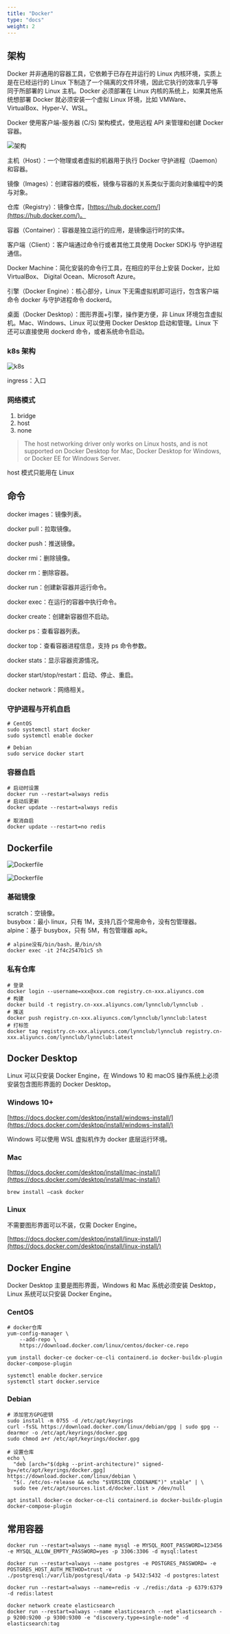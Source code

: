 ```yaml
---
title: "Docker"
type: "docs"
weight: 2
---
```


## 架构

Docker 并非通用的容器工具，它依赖于已存在并运行的 Linux 内核环境，实质上是在已经运行的 Linux 下制造了一个隔离的文件环境，因此它执行的效率几乎等同于所部署的 Linux 主机。Docker 必须部署在 Linux 内核的系统上，如果其他系统想部署 Docker 就必须安装一个虚拟 Linux 环境，比如 VMWare、VirtualBox、Hyper-V、WSL。

Docker 使用客户端-服务器 (C/S) 架构模式，使用远程 API 来管理和创建 Docker 容器。

![架构](image.png)

主机（Host）：一个物理或者虚拟的机器用于执行 Docker 守护进程（Daemon）和容器。

镜像（Images）：创建容器的模板，镜像与容器的关系类似于面向对象编程中的类与对象。

仓库（Registry）：镜像仓库，[https://hub.docker.com/](https://hub.docker.com/)。

容器（Container）：容器是独立运行的应用，是镜像运行时的实体。

客户端（Client）：客户端通过命令行或者其他工具使用 Docker SDK)与 守护进程通信。

Docker Machine：简化安装的命令行工具，在相应的平台上安装 Docker，比如 VirtualBox、 Digital Ocean、Microsoft Azure。

引擎（Docker Engine）：核心部分，Linux 下无需虚拟机即可运行，包含客户端命令 docker 与守护进程命令 dockerd。

桌面（Docker Desktop）：图形界面+引擎，操作更方便，非 Linux 环境包含虚拟机。Mac、Windows、Linux 可以使用 Docker Desktop 启动和管理。Linux 下还可以直接使用 dockerd 命令，或者系统命令启动。

### k8s 架构

![k8s](k8s.png)

ingress：入口

### 网络模式

1. bridge
2. host
3. none

> The host networking driver only works on Linux hosts, and is not supported on Docker Desktop for Mac, Docker Desktop for Windows, or Docker EE for Windows Server.

host 模式只能用在 Linux

## 命令

docker images：镜像列表。

docker pull：拉取镜像。

docker push：推送镜像。

docker rmi：删除镜像。

docker rm：删除容器。

docker run：创建新容器并运行命令。

docker exec：在运行的容器中执行命令。

docker create：创建新容器但不启动。

docker ps：查看容器列表。

docker top：查看容器进程信息，支持 ps 命令参数。

docker stats：显示容器资源情况。

docker start/stop/restart：启动、停止、重启。

docker network：网络相关。

### 守护进程与开机自启

```shell
# CentOS
sudo systemctl start docker
sudo systemctl enable docker

# Debian
sudo service docker start
```

### 容器自启

```shell
# 启动时设置
docker run --restart=always redis
# 启动后更新
docker update --restart=always redis

# 取消自启
docker update --restart=no redis
```

## Dockerfile

![Dockerfile](image_1.png)

![Dockerfile](image_2.png)

### 基础镜像

scratch：空镜像。  
busybox：最小 linux，只有 1M，支持几百个常用命令，没有包管理器。  
alpine：基于 busybox，只有 5M，有包管理器 apk。

```shell
# alpine没有/bin/bash，是/bin/sh
docker exec -it 2f4c2547b1c5 sh
```

### 私有仓库

```shell
# 登录
docker login --username=xxx@xxx.com registry.cn-xxx.aliyuncs.com
# 构建
docker build -t registry.cn-xxx.aliyuncs.com/lynnclub/lynnclub .
# 推送
docker push registry.cn-xxx.aliyuncs.com/lynnclub/lynnclub:latest
# 打标签
docker tag registry.cn-xxx.aliyuncs.com/lynnclub/lynnclub registry.cn-xxx.aliyuncs.com/lynnclub/lynnclub:latest
```

## Docker Desktop

Linux 可以只安装 Docker Engine，在 Windows 10 和 macOS 操作系统上必须安装包含图形界面的 Docker Desktop。

### Windows 10+

[https://docs.docker.com/desktop/install/windows-install/](https://docs.docker.com/desktop/install/windows-install/)

Windows 可以使用 WSL 虚拟机作为 docker 底层运行环境。

### Mac

[https://docs.docker.com/desktop/install/mac-install/](https://docs.docker.com/desktop/install/mac-install/)

```shell
brew install –cask docker
```

### Linux

不需要图形界面可以不装，仅需 Docker Engine。

[https://docs.docker.com/desktop/install/linux-install/](https://docs.docker.com/desktop/install/linux-install/)

## Docker Engine

Docker Desktop 主要是图形界面，Windows 和 Mac 系统必须安装 Desktop，Linux 系统可以只安装 Docker Engine。

### CentOS

```shell
# docker仓库
yum-config-manager \
    --add-repo \
    https://download.docker.com/linux/centos/docker-ce.repo

yum install docker-ce docker-ce-cli containerd.io docker-buildx-plugin docker-compose-plugin

systemctl enable docker.service
systemctl start docker.service
```

### Debian

```shell
# 添加官方GPG密钥
sudo install -m 0755 -d /etc/apt/keyrings
curl -fsSL https://download.docker.com/linux/debian/gpg | sudo gpg --dearmor -o /etc/apt/keyrings/docker.gpg
sudo chmod a+r /etc/apt/keyrings/docker.gpg

# 设置仓库
echo \
  "deb [arch="$(dpkg --print-architecture)" signed-by=/etc/apt/keyrings/docker.gpg] https://download.docker.com/linux/debian \
  "$(. /etc/os-release && echo "$VERSION_CODENAME")" stable" | \
  sudo tee /etc/apt/sources.list.d/docker.list > /dev/null

apt install docker-ce docker-ce-cli containerd.io docker-buildx-plugin docker-compose-plugin
```

## 常用容器

```shell
docker run --restart=always --name mysql -e MYSQL_ROOT_PASSWORD=123456 -e MYSQL_ALLOW_EMPTY_PASSWORD=yes -p 3306:3306 -d mysql:latest

docker run --restart=always --name postgres -e POSTGRES_PASSWORD= -e POSTGRES_HOST_AUTH_METHOD=trust -v ./postgresql:/var/lib/postgresql/data -p 5432:5432 -d postgres:latest

docker run --restart=always --name=redis -v ./redis:/data -p 6379:6379 -d redis:latest

docker network create elasticsearch
docker run --restart=always --name elasticsearch --net elasticsearch -p 9200:9200 -p 9300:9300 -e "discovery.type=single-node" -d elasticsearch:tag
```
